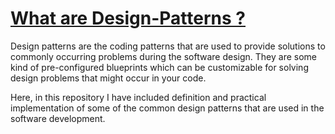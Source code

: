 # [What are Design-Patterns ?](src)
Design patterns are the coding patterns that are used to provide solutions to commonly occurring problems during the software design.
They are some kind of pre-configured blueprints which can be customizable for solving design problems that might occur in your code.

Here, in this repository I have included definition and practical implementation of some of the common design patterns that are used in the software development.
